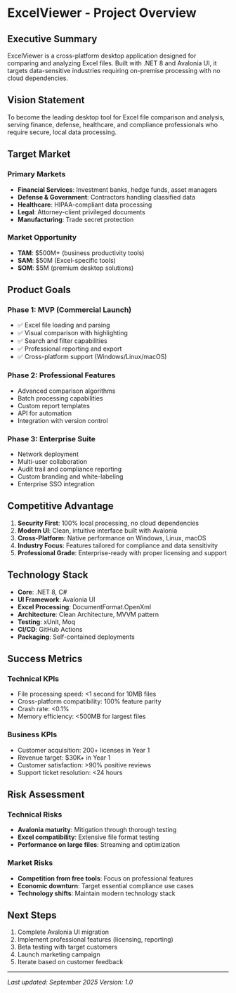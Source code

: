 # ExcelViewer - Project Overview

## Executive Summary

ExcelViewer is a cross-platform desktop application designed for comparing and analyzing Excel files. Built with .NET 8 and Avalonia UI, it targets data-sensitive industries requiring on-premise processing with no cloud dependencies.

## Vision Statement

To become the leading desktop tool for Excel file comparison and analysis, serving finance, defense, healthcare, and compliance professionals who require secure, local data processing.

## Target Market

### Primary Markets
- **Financial Services**: Investment banks, hedge funds, asset managers
- **Defense & Government**: Contractors handling classified data
- **Healthcare**: HIPAA-compliant data processing
- **Legal**: Attorney-client privileged documents
- **Manufacturing**: Trade secret protection

### Market Opportunity
- **TAM**: $500M+ (business productivity tools)
- **SAM**: $50M (Excel-specific tools)
- **SOM**: $5M (premium desktop solutions)

## Product Goals

### Phase 1: MVP (Commercial Launch)
- ✅ Excel file loading and parsing
- ✅ Visual comparison with highlighting
- ✅ Search and filter capabilities
- ✅ Professional reporting and export
- ✅ Cross-platform support (Windows/Linux/macOS)

### Phase 2: Professional Features
- Advanced comparison algorithms
- Batch processing capabilities
- Custom report templates
- API for automation
- Integration with version control

### Phase 3: Enterprise Suite
- Network deployment
- Multi-user collaboration
- Audit trail and compliance reporting
- Custom branding and white-labeling
- Enterprise SSO integration

## Competitive Advantage

1. **Security First**: 100% local processing, no cloud dependencies
2. **Modern UI**: Clean, intuitive interface built with Avalonia
3. **Cross-Platform**: Native performance on Windows, Linux, macOS
4. **Industry Focus**: Features tailored for compliance and data sensitivity
5. **Professional Grade**: Enterprise-ready with proper licensing and support

## Technology Stack

- **Core**: .NET 8, C#
- **UI Framework**: Avalonia UI
- **Excel Processing**: DocumentFormat.OpenXml
- **Architecture**: Clean Architecture, MVVM pattern
- **Testing**: xUnit, Moq
- **CI/CD**: GitHub Actions
- **Packaging**: Self-contained deployments

## Success Metrics

### Technical KPIs
- File processing speed: <1 second for 10MB files
- Cross-platform compatibility: 100% feature parity
- Crash rate: <0.1%
- Memory efficiency: <500MB for largest files

### Business KPIs
- Customer acquisition: 200+ licenses in Year 1
- Revenue target: $30K+ in Year 1
- Customer satisfaction: >90% positive reviews
- Support ticket resolution: <24 hours

## Risk Assessment

### Technical Risks
- **Avalonia maturity**: Mitigation through thorough testing
- **Excel compatibility**: Extensive file format testing
- **Performance on large files**: Streaming and optimization

### Market Risks
- **Competition from free tools**: Focus on professional features
- **Economic downturn**: Target essential compliance use cases
- **Technology shifts**: Maintain modern technology stack

## Next Steps

1. Complete Avalonia UI migration
2. Implement professional features (licensing, reporting)
3. Beta testing with target customers
4. Launch marketing campaign
5. Iterate based on customer feedback

---

*Last updated: September 2025*
*Version: 1.0*